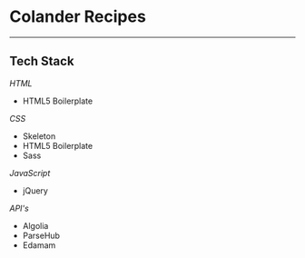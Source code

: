 # Colander Recipes
<hr>

## Tech Stack
*HTML*
- HTML5 Boilerplate

*CSS*
- Skeleton
- HTML5 Boilerplate
- Sass

*JavaScript*
- jQuery

*API's*
- Algolia
- ParseHub
- Edamam